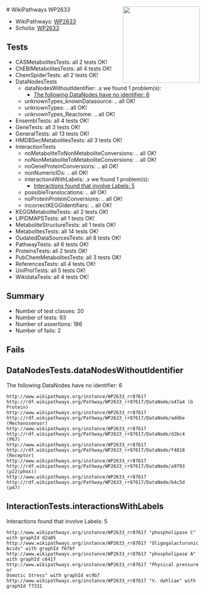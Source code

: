 <img style="float: right; width: 200px" src="https://upload.wikimedia.org/wikipedia/commons/thumb/8/83/Wplogo_with_text_500.png/640px-Wplogo_with_text_500.png" />
# WikiPathways WP2633

* WikiPathways: [WP2633](https://wikipathways.org/pathways/WP2633)
* Scholia: [WP2633](https://scholia.toolforge.org/wikipathways/WP2633)
## Tests
* CASMetabolitesTests: all 2 tests OK!
* ChEBIMetabolitesTests: all 4 tests OK!
* ChemSpiderTests: all 2 tests OK!
* DataNodesTests
    * dataNodesWithoutIdentifier: .x we found 1 problem(s):
        * [The following DataNodes have no identifier: 6](#d2d32fa5)
    * unknownTypes_knownDatasource: .. all OK!
    * unknownTypes: .. all OK!
    * unknownTypes_Reactome: .. all OK!
* EnsemblTests: all 4 tests OK!
* GeneTests: all 3 tests OK!
* GeneralTests: all 13 tests OK!
* HMDBSecMetabolitesTests: all 3 tests OK!
* InteractionTests
    * noMetaboliteToNonMetaboliteConversions: .. all OK!
    * noNonMetaboliteToMetaboliteConversions: .. all OK!
    * noGeneProteinConversions: .. all OK!
    * nonNumericIDs: .. all OK!
    * interactionsWithLabels: .x we found 1 problem(s):
        * [Interactions found that involve Labels: 5](#630d267c)
    * possibleTranslocations: .. all OK!
    * noProteinProteinConversions: .. all OK!
    * incorrectKEGGIdentifiers: .. all OK!
* KEGGMetaboliteTests: all 2 tests OK!
* LIPIDMAPSTests: all 1 tests OK!
* MetaboliteStructureTests: all 1 tests OK!
* MetabolitesTests: all 14 tests OK!
* OudatedDataSourcesTests: all 8 tests OK!
* PathwayTests: all 6 tests OK!
* ProteinsTests: all 2 tests OK!
* PubChemMetabolitesTests: all 3 tests OK!
* ReferencesTests: all 4 tests OK!
* UniProtTests: all 5 tests OK!
* WikidataTests: all 4 tests OK!


## Summary

* Number of test classes: 20
* Number of tests: 93
* Number of assertions: 186
* Number of fails: 2

## Fails

<a name="d2d32fa5" />

## DataNodesTests.dataNodesWithoutIdentifier

The following DataNodes have no identifier: 6
```
http://www.wikipathways.org/instance/WP2633_rr87617 http://rdf.wikipathways.org/Pathway/WP2633_rr87617/DataNode/a47a4 (G Protein)
http://www.wikipathways.org/instance/WP2633_rr87617 http://rdf.wikipathways.org/Pathway/WP2633_rr87617/DataNode/addbe (Mechanosensor)
http://www.wikipathways.org/instance/WP2633_rr87617 http://rdf.wikipathways.org/Pathway/WP2633_rr87617/DataNode/d2bc4 (P67)
http://www.wikipathways.org/instance/WP2633_rr87617 http://rdf.wikipathways.org/Pathway/WP2633_rr87617/DataNode/f4818 (Receptor)
http://www.wikipathways.org/instance/WP2633_rr87617 http://rdf.wikipathways.org/Pathway/WP2633_rr87617/DataNode/a9793 (p22(phox))
http://www.wikipathways.org/instance/WP2633_rr87617 http://rdf.wikipathways.org/Pathway/WP2633_rr87617/DataNode/b4c5d (p47)
```

<a name="630d267c" />

## InteractionTests.interactionsWithLabels

Interactions found that involve Labels: 5
```
http://www.wikipathways.org/instance/WP2633_rr87617 "phospholipase C" with graphId d2a05
http://www.wikipathways.org/instance/WP2633_rr87617 "Oligogalacturonic Acids" with graphId f6fbf
http://www.wikipathways.org/instance/WP2633_rr87617 "phospholipase A" with graphId c6417
http://www.wikipathways.org/instance/WP2633_rr87617 "Physical pressure or 
Osmotic Stress" with graphId ec9b7
http://www.wikipathways.org/instance/WP2633_rr87617 "V. dahliae" with graphId f7331
```

